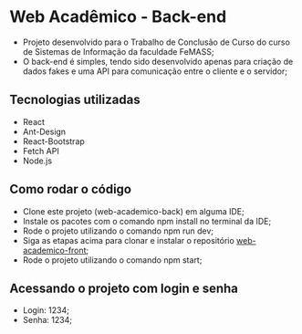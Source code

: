 # Web Acadêmico - Back-end

- Projeto desenvolvido para o Trabalho de Conclusão de Curso do curso de Sistemas de Informação da faculdade FeMASS;
- O back-end é simples, tendo sido desenvolvido apenas para criação de dados fakes e uma API para comunicação entre o cliente e o servidor;

## Tecnologias utilizadas
- React
- Ant-Design
- React-Bootstrap
- Fetch API
- Node.js

## Como rodar o código
- Clone este projeto (web-academico-back) em alguma IDE;
- Instale os pacotes com o comando npm install no terminal da IDE;
- Rode o projeto utilizando o comando npm run dev;
- Siga as etapas acima para clonar e instalar o repositório <a href="https://github.com/nathaliagalante/web-academico-front">web-academico-front</a>;
- Rode o projeto utilizando o comando npm start;

## Acessando o projeto com login e senha
- Login: 1234;
- Senha: 1234;
